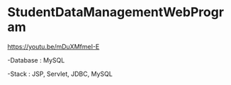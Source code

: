 # StudentDataManagementWebProgram

https://youtu.be/mDuXMfmeI-E

-Database : MySQL

-Stack : JSP, Servlet, JDBC, MySQL 

